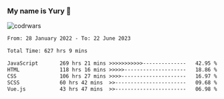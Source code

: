 ### My name is Yury 👋 
![codrwars](https://www.codewars.com/users/litury/badges/micro) 


<!--START_SECTION:waka-->

```txt
From: 28 January 2022 - To: 22 June 2023

Total Time: 627 hrs 9 mins

JavaScript       269 hrs 21 mins >>>>>>>>>>>--------------   42.95 %
HTML             118 hrs 16 mins >>>>>--------------------   18.86 %
CSS              106 hrs 27 mins >>>>---------------------   16.97 %
SCSS             60 hrs 42 mins  >>-----------------------   09.68 %
Vue.js           43 hrs 47 mins  >>-----------------------   06.98 %
```

<!--END_SECTION:waka-->

